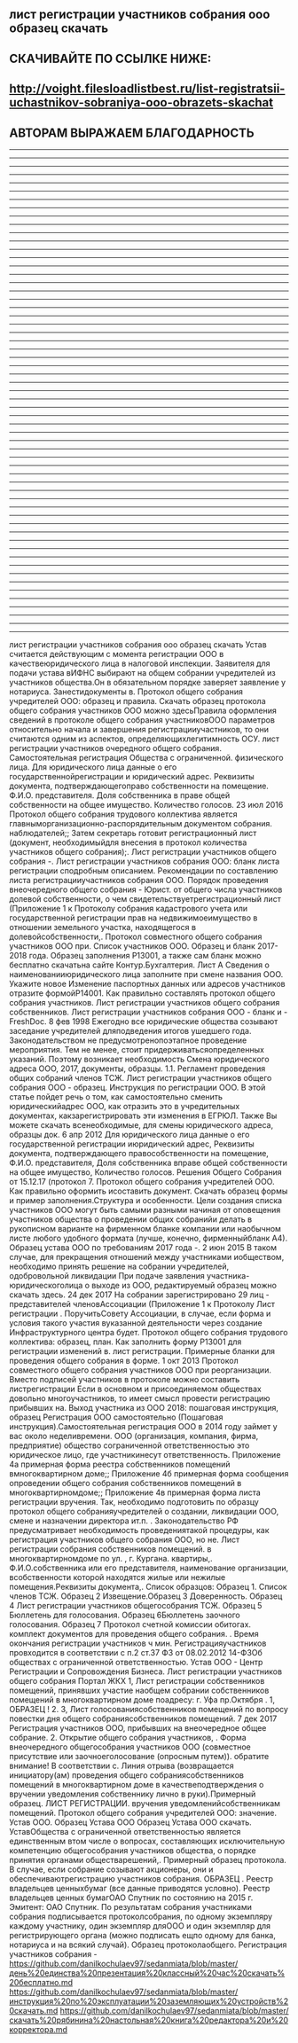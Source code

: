 лист регистрации участников собрания ооо образец скачать
--------------------------------------------------
СКАЧИВАЙТЕ ПО ССЫЛКЕ НИЖЕ:
--------------------------------------------------
http://voight.filesloadlistbest.ru/list-registratsii-uchastnikov-sobraniya-ooo-obrazets-skachat
--------------------------------------------------
АВТОРАМ ВЫРАЖАЕМ БЛАГОДАРНОСТЬ
--------------------------------------------------
--------------------------------------------------
--------------------------------------------------
--------------------------------------------------
--------------------------------------------------
--------------------------------------------------
--------------------------------------------------
--------------------------------------------------
--------------------------------------------------
--------------------------------------------------
--------------------------------------------------
--------------------------------------------------
--------------------------------------------------
--------------------------------------------------
--------------------------------------------------
--------------------------------------------------
--------------------------------------------------
--------------------------------------------------
--------------------------------------------------
--------------------------------------------------
--------------------------------------------------
--------------------------------------------------
--------------------------------------------------
--------------------------------------------------
--------------------------------------------------
--------------------------------------------------
--------------------------------------------------
--------------------------------------------------
--------------------------------------------------
--------------------------------------------------
--------------------------------------------------
--------------------------------------------------
--------------------------------------------------
--------------------------------------------------
--------------------------------------------------
--------------------------------------------------
--------------------------------------------------
--------------------------------------------------
--------------------------------------------------
--------------------------------------------------
--------------------------------------------------
--------------------------------------------------
--------------------------------------------------
--------------------------------------------------
--------------------------------------------------
--------------------------------------------------
--------------------------------------------------
--------------------------------------------------
--------------------------------------------------
--------------------------------------------------
--------------------------------------------------
--------------------------------------------------
--------------------------------------------------
--------------------------------------------------
--------------------------------------------------
--------------------------------------------------
--------------------------------------------------
--------------------------------------------------
--------------------------------------------------
--------------------------------------------------
лист регистрации участников собрания ооо образец скачать Устав считается действующим с момента регистрации ООО в качествеюридического лица в налоговой инспекции. Заявителя для подачи устава вИФНС выбирают на общем собрании учредителей из участников общества.Он в обязательном порядке заверяет заявление у нотариуса. Занестидокументы в. Протокол общего собрания учредителей ООО: образец и правила. Скачать образец протокола общего собрания участников ООО можно здесьПравила оформления сведений в протоколе общего собрания участниковООО  параметров относительно начала и завершения регистрацииучастников, то они считаются одним из аспектов, определяющихлегитимность ОСУ. лист регистрации участников очередного общего собрания. Самостоятельная регистрация Общества с ограниченной. физического лица. Для юридического лица данные о его государственнойрегистрации и юридический адрес. Реквизиты документа, подтверждающегоправо собственности на помещение. Ф.И.О. представителя. Доля собственника в праве общей собственности на общее имущество. Количество голосов. 23 июл 2016  Протокол общего собрания трудового коллектива является главныморганизационно-распорядительным документом собрания.  наблюдателей;; Затем секретарь готовит регистрационный лист (документ, необходимыйдля внесения в протокол количества участников общего собрания);. Лист регистрации участников общего собрания  -. Лист регистрации участников собрания ООО: бланк листа регистрации сподробным описанием. Рекомендации по составлению листа регистрацииучастников собрания ООО.
Порядок проведения внеочередного общего собрания  - Юрист. от общего числа участников долевой собственности, о чем свидетельствуетрегистрационный лист (Приложение  1 к Протоколу собрания кадастрового учета или государственной регистрации прав на недвижимоеимущество в отношении земельного участка, находящегося в долевойсобственности,. Протокол совместного общего собрания участников ООО при. Список участников ООО. Образец и бланк 2017-2018 года. Образец заполнения Р13001, а также сам бланк можно бесплатно скачатьна сайте Контур.Бухгалтерия.  Лист А Сведения о наименованииюридического лица заполните при смене названия ООО. Укажите новое Изменение паспортных данных или адресов участников отразите формойР14001. Как правильно составлять протокол общего собрания участников. Лист регистрации участников общего собрания собственников. Лист регистрации участников собрания ООО - бланк и  - FreshDoc. 8 фев 1998  Ежегодно все юридические общества созывают заседание учредителей дляподведения итогов ушедшего года. Законодательством не предусмотренопоэтапное проведение мероприятия. Тем не менее, стоит придерживатьсяопределенных указаний. Поэтому возникает необходимость
Смена юридического адреса ООО, 2017, документы, образцы. 1.1. Регламент проведения общих собраний членов ТСЖ. Лист регистрации участников общего собрания ООО - образец. Инструкция по регистрации ООО. В этой статье пойдет речь о том, как самостоятельно сменить юридическийадрес ООО, как отразить это в учредительных документах, какзарегистрировать эти изменения в ЕГРЮЛ. Также Вы можете скачать всенеобходимые, для смены юридического адреса, образцы док. 6 апр 2012  Для юридического лица  данные о его государственной регистрации июридический адрес, Реквизиты документа, подтверждающего правособственности на помещение, Ф.И.О. представителя, Доля собственника вправе общей собственности на общее имущество, Количество голосов. Решения Общего Собрания от 15.12.17 (протокол 7. Протокол общего собрания учредителей ООО. Как правильно оформить исоставить документ. Скачать образец формы и пример заполнения.Структура и особенности. Цели создания списка участников ООО могут быть самыми разными начиная от оповещения участников общества о проведении общих собранийи  делать в рукописном варианте на фирменном бланке компании или наобычном листе любого удобного формата (лучше, конечно, фирменныйбланк А4).
Образец устава ООО по требованиям 2017 года -. 2 июн 2015  В таком случае, для прекращения отношений между участниками иобществом, необходимо принять решение на собрании учредителей, одобровольной ликвидации  При подаче заявления участника-юридическоголица о выходе из ООО, редактируемый образец можно скачать здесь. 24 дек 2017  На собрании зарегистрировано  29 лиц - представителей членовАссоциации (Приложение 1 к Протоколу  Лист регистрации . ПоручитьСовету Ассоциации, в случае, если форма и условия такого участия вуказанной деятельности через создание Инфраструктурного центра будет. Протокол общего собрания трудового коллектива: образец, план. Как заполнить форму Р13001 для регистрации изменений в. лист регистрации. Примерные бланки для проведения общего собрания в форме. 1 окт 2013  Протокол совместного общего собрания участников ООО при реорганизации. Вместо подписей участников в протоколе можно составить листрегистрации Если в основном и присоединяемом обществах довольно многоучастников, то имеет смысл провести регистрацию прибывших на. Выход участника из ООО 2018: пошаговая инструкция, образец
Регистрация ООО самостоятельно (Пошаговая инструкция).Самостоятельная регистрация ООО в 2014 году займет у вас около неделивремени. ООО (организация, компания, фирма, предприятие) общество сограниченной ответственностью  это юридическое лицо, где участникинесут ответственность. Приложение 4а  примерная форма реестра собственников помещений вмногоквартирном доме;; Приложение 4б  примерная форма сообщения опроведении общего собрания собственников помещений в многоквартирномдоме;; Приложение 4в  примерная форма листа регистрации вручения. Так, необходимо подготовить по образцу протокол общего собранияучредителей о создании, ликвидации ООО, смене и назначении директора ит.п. . Законодательство РФ предусматривает необходимость проведениятакой процедуры, как регистрация участников общего собрания ООО, но не. Лист регистрации собрания собственников помещений. в многоквартирномдоме   по ул. , г. Кургана.  квартиры,. Ф.И.О.собственника или его представителя, наименование организации, всобственности которой находятся жилые или нежилые помещения.Реквизиты документа,. Список образцов: Образец 1. Список членов ТСЖ. Образец 2 Извещение.Образец 3 Доверенность. Образец 4 Лист регистрации участников общегособрания ТСЖ. Образец 5 Бюллетень для голосования. Образец 6Бюллетень заочного голосования. Образец 7 Протокол счетной комиссии обитогах. комплект документов для проведения общего собрания. . Время окончания регистрации участников ч  мин. Регистрацияучастников провходится в соответствии с п.2 ст.37 ФЗ от 08.02.2012  14-ФЗОб обществах с ограниченной ответственностью. Устав ООО - Центр Регистрации и Сопровождения Бизнеса. Лист регистрации участников общего собрания  Портал ЖКХ
1, Лист регистрации собственников помещений, принявших участие наобщем собрании собственников помещений в многоквартирном доме поадресу: г. Уфа пр.Октября . 1, ОБРАЗЕЦ ! 2. 3, Лист голосованиясобственников помещений по вопросу повестки дня общего собраниясобственников помещений. 7 дек 2017  Регистрация участников ООО, прибывших на внеочередное общее собрание. 2. Открытие общего собрания участников, . Форма внеочередного общегособрания участников ООО (совместное присутствие или заочноеголосование (опросным путем)). обратите внимание! В соответствии с. Линия отрыва (возвращается инициатору(ам) проведения общего собраниясобственников помещений в многоквартирном доме в качествеподтверждения о вручении уведомления собственнику лично в руки).Примерный образец. ЛИСТ РЕГИСТРАЦИИ. вручения уведомленийсобственникам помещений. Протокол общего собрания учредителей ООО: значение. Устав ООО. Образец Устава ООО  Образец Устава ООО скачать. УставОбщества с ограниченной ответственностью является единственным  втом числе о вопросах, составляющих исключительную компетенцию общегособрания участников общества, о порядке принятия органами обществарешений,. Примерный образец протокола. В случае, если собрание созывают акционеры, они и обеспечиваютрегистрацию участников собрания. ОБРАЗЕЦ . Реестр владельцев ценныхбумаг (все данные приводятся условно). Реестр владельцев ценных бумагОАО Спутник по состоянию на   2015 г. Эмитент: ОАО Спутник. По результатам собрания участниками собрания подписывается протоколсобрания, по одному экземпляру каждому участнику, один экземпляр дляООО и один экземпляр для регистрирующего органа (можно подписать ещпо одному для банка, нотариуса и на всякий случай). Образец протоколаобщего. Регистрация участников собрания -
https://github.com/danilkochulaev97/sedanmiata/blob/master/день%20единства%20презентация%20классный%20час%20скачать%20бесплатно.md
https://github.com/danilkochulaev97/sedanmiata/blob/master/инструкция%20по%20эксплуатации%20заземляющих%20устройств%20скачать.md
https://github.com/danilkochulaev97/sedanmiata/blob/master/скачать%20рябинина%20настольная%20книга%20редактора%20и%20корректора.md
